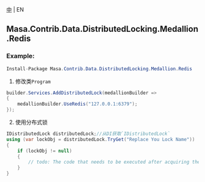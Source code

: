 [中](README.zh-CN.md) | EN

## Masa.Contrib.Data.DistributedLocking.Medallion.Redis

### Example:

```c#
Install-Package Masa.Contrib.Data.DistributedLocking.Medallion.Redis
```

1. 修改类`Program`

``` C#
builder.Services.AddDistributedLock(medallionBuilder =>
{
    medallionBuilder.UseRedis("127.0.0.1:6379");
});
```

2. 使用分布式锁

``` C#
IDistributedLock distributedLock;//从DI获取`IDistributedLock`
using (var lockObj = distributedLock.TryGet("Replace You Lock Name"))
{
    if (lockObj != null)
    {
        // todo: The code that needs to be executed after acquiring the distributed lock
    }
}
```